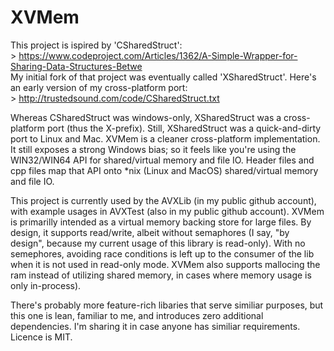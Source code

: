 # XVMem
This project is ispired by 'CSharedStruct':<br> > https://www.codeproject.com/Articles/1362/A-Simple-Wrapper-for-Sharing-Data-Structures-Betwe <br>
My initial fork of that project was eventually called 'XSharedStruct'. Here's an early version of my cross-platform port: <br> > http://trustedsound.com/code/CSharedStruct.txt <br>

Whereas CSharedStruct was windows-only, XSharedStruct was a cross-platform port (thus the X-prefix).  Still, XSharedStruct was a quick-and-dirty port to Linux and Mac. XVMem is a cleaner cross-platform implementation.  It still exposes a strong Windows bias; so it feels like you're using the WIN32/WIN64 API for shared/virtual memory and file IO.  Header files and cpp files map that API onto *nix (Linux and MacOS) shared/virtual memory and file IO.

This project is currently used by the AVXLib (in my public github account), with example usages in AVXTest (also in my public github account).  XVMem is primarilly intended as a virtual memory backing store for large files.  By design, it supports read/write, albeit without semaphores (I say, "by design", because my current usage of this library is read-only). With no semephores, avoiding race conditions is left up to the consumer of the lib when it is not used in read-only mode. XVMem also supports mallocing the ram instead of utilizing shared memory, in cases where memory usage is only in-process).

There's probably more feature-rich libaries that serve similiar purposes, but this one is lean, familiar to me, and introduces zero additional dependencies.  I'm sharing it in case anyone has similiar requirements.  Licence is MIT.
